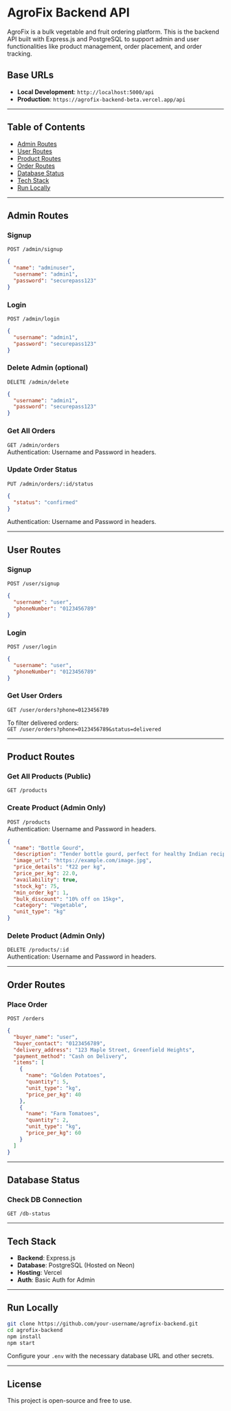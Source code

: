 # AgroFix Backend API

AgroFix is a bulk vegetable and fruit ordering platform. This is the backend API built with Express.js and PostgreSQL to support admin and user functionalities like product management, order placement, and order tracking.

## Base URLs

- **Local Development**: `http://localhost:5000/api`
- **Production**: `https://agrofix-backend-beta.vercel.app/api`

---

## Table of Contents

- [Admin Routes](#admin-routes)
- [User Routes](#user-routes)
- [Product Routes](#product-routes)
- [Order Routes](#order-routes)
- [Database Status](#database-status)
- [Tech Stack](#tech-stack)
- [Run Locally](#run-locally)

---

## Admin Routes

### Signup
`POST /admin/signup`  
```json
{
  "name": "adminuser",
  "username": "admin1",
  "password": "securepass123"
}
```

### Login
`POST /admin/login`  
```json
{
  "username": "admin1",
  "password": "securepass123"
}
```

### Delete Admin (optional)
`DELETE /admin/delete`  
```json
{
  "username": "admin1",
  "password": "securepass123"
}
```

### Get All Orders  
`GET /admin/orders`  
Authentication: Username and Password in headers.

### Update Order Status  
`PUT /admin/orders/:id/status`  
```json
{
  "status": "confirmed"
}
```
Authentication: Username and Password in headers.

---

## User Routes

### Signup
`POST /user/signup`  
```json
{
  "username": "user",
  "phoneNumber": "0123456789"
}
```

### Login
`POST /user/login`  
```json
{
  "username": "user",
  "phoneNumber": "0123456789"
}
```

### Get User Orders
`GET /user/orders?phone=0123456789`

To filter delivered orders:  
`GET /user/orders?phone=0123456789&status=delivered`

---

## Product Routes

### Get All Products (Public)
`GET /products`

### Create Product (Admin Only)
`POST /products`  
Authentication: Username and Password in headers.  
```json
{
  "name": "Bottle Gourd",
  "description": "Tender bottle gourd, perfect for healthy Indian recipes",
  "image_url": "https://example.com/image.jpg",
  "price_details": "₹22 per kg",
  "price_per_kg": 22.0,
  "availability": true,
  "stock_kg": 75,
  "min_order_kg": 1,
  "bulk_discount": "10% off on 15kg+",
  "category": "Vegetable",
  "unit_type": "kg"
}
```

### Delete Product (Admin Only)
`DELETE /products/:id`  
Authentication: Username and Password in headers.

---

## Order Routes

### Place Order
`POST /orders`  
```json
{
  "buyer_name": "user",
  "buyer_contact": "0123456789",
  "delivery_address": "123 Maple Street, Greenfield Heights",
  "payment_method": "Cash on Delivery",
  "items": [
    {
      "name": "Golden Potatoes",
      "quantity": 5,
      "unit_type": "kg",
      "price_per_kg": 40
    },
    {
      "name": "Farm Tomatoes",
      "quantity": 2,
      "unit_type": "kg",
      "price_per_kg": 60
    }
  ]
}
```

---

## Database Status

### Check DB Connection
`GET /db-status`

---

## Tech Stack

- **Backend**: Express.js
- **Database**: PostgreSQL (Hosted on Neon)
- **Hosting**: Vercel
- **Auth**: Basic Auth for Admin

---

## Run Locally

```bash
git clone https://github.com/your-username/agrofix-backend.git
cd agrofix-backend
npm install
npm start
```

Configure your `.env` with the necessary database URL and other secrets.

---

## License

This project is open-source and free to use.